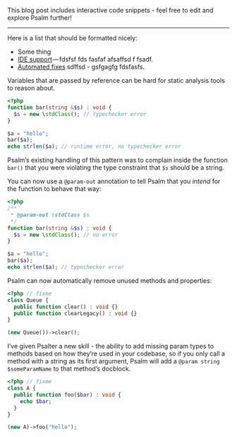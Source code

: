 This blog post includes interactive code snippets - feel free to edit and explore Psalm further!

--------------

Here is a list that should be formatted nicely:

*   Some thing
*   [IDE support](https://psalm.dev/docs/language_server/) — fdsfsf fds fasfaf afsaffsd f fsadf.
*   [Automated fixes](https://psalm.dev/docs/fixing_code/)  sdffsd - gsfgagfg fdsfasfs.

Variables that are passed by reference can be hard for static analysis tools to reason about.

```php
<?php
function bar(string &$s) : void {  
  $s = new \stdClass(); // typechecker error  
}

$a = "hello";  
bar($a);  
echo strlen($a); // runtime error, no typechecker error
```

Psalm’s existing handling of this pattern was to complain inside the function `bar()` that you were violating the type constraint that `$s` should be a string.

You can now use a `@param-out` annotation to tell Psalm that you _intend_ for the function to behave that way:

```php
<?php
/**  
 * @param-out \stdClass $s  
 */  
function bar(string &$s) : void {  
  $s = new \stdClass(); // no error  
}

$a = "hello";  
bar($a);  
echo strlen($a); // typechecker error
```

Psalm can now automatically remove unused methods and properties:

```php
<?php // fixme
class Queue {
  public function clear() : void {}
  public function clearLegacy() : void {}
}

(new Queue())->clear();
```

I’ve given Psalter a new skill - the ability to add missing param types to methods based on how they’re used in your codebase, so if you only call a method with a string as its first argument, Psalm will add a `@param string $someParamName` to that method’s docblock.

```php
<?php // fixme
class A {
  public function foo($bar) : void {
    echo $bar;
  }
}

(new A)->foo("hello");
```
